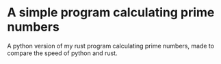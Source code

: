 # A simple program calculating prime numbers
A python version of my rust program calculating prime numbers, made to compare the speed of python and rust.
